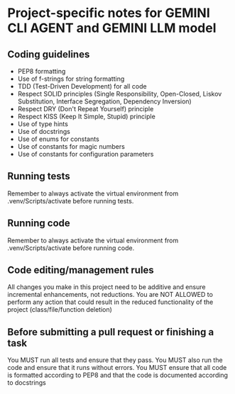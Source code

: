 # Project-specific notes for GEMINI CLI AGENT and GEMINI LLM model

## Coding guidelines

- PEP8 formatting
- Use of f-strings for string formatting
- TDD (Test-Driven Development) for all code
- Respect SOLID principles (Single Responsibility, Open-Closed, Liskov Substitution, Interface Segregation, Dependency Inversion)
- Respect DRY (Don't Repeat Yourself) principle
- Respect KISS (Keep It Simple, Stupid) principle
- Use of type hints
- Use of docstrings
- Use of enums for constants
- Use of constants for magic numbers
- Use of constants for configuration parameters

## Running tests

Remember to always activate the virtual environment from .venv/Scripts/activate before running tests.

## Running code

Remember to always activate the virtual environment from .venv/Scripts/activate before running code.

## Code editing/management rules

All changes you make in this project need to be additive and ensure incremental enhancements, not reductions. You are NOT ALLOWED to perform any action that could result in the reduced functionality of the project (class/file/function deletion)

## Before submitting a pull request or finishing a task

You MUST run all tests and ensure that they pass. You MUST also run the code and ensure that it runs without errors. You MUST ensure that all code is formatted according to PEP8 and that the code is documented according to docstrings